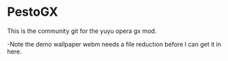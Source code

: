 # PestoGX

This is the community git for the yuyu opera gx mod.


-Note the demo wallpaper webm needs a file reduction before I can get it in here.
